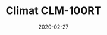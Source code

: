 ---
template: SingleClimt
title: Climat CLM-100RT
status: Featured / Published
date: '2020-02-27'
featuredImage: https://brincadeira.co/products/list_climt_100rt.png
price: Consulte um vendedor
excerpt: >-
  Teste sua pontaria e derrube uma pessoa na piscina de bolinhas, ou seja corajoso para sentar na cadeirinha e ser derrubado.


  **Alugue 4 por:** R$.1000,00.
categories:
  - category: Venda
meta:
  description: Teste sua pontaria e derrube uma pessoa na piscina de bolinhas, ou seja corajoso para sentar na cadeirinha e ser derrubado.
  noindex: false
  title: Climat CLM-100RT
---